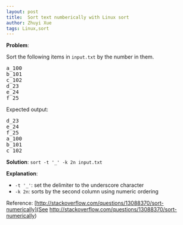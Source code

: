 ```yaml
---
layout: post
title:  Sort text numberically with Linux sort
author: Zhuyi Xue
tags: Linux,sort
---
```


**Problem**:

Sort the following items in `input.txt` by the number in them.

<pre>
a_100
b_101
c_102
d_23
e_24
f_25
</pre>

Expected output:

<pre>
d_23
e_24
f_25
a_100
b_101
c_102
</pre>

**Solution**: `sort -t '_' -k 2n input.txt`

**Explanation**: 

* `-t '_'`: set the delimiter to the underscore character
* `-k 2n`: sorts by the second column using numeric ordering

Reference: [http://stackoverflow.com/questions/13088370/sort-numerically](See http://stackoverflow.com/questions/13088370/sort-numerically)
